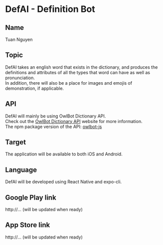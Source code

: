 # DefAI - Definition Bot

## Name

Tuan Nguyen

## Topic

DefAI takes an english word that exists in the dictionary, and produces the definitions and attributes of all the types that word can have as well as pronunciation.<br>In addition, there will also be a place for images and emojis of demonstration, if applicable.

## API

DefAI will mainly be using OwlBot Dictionary API.<br>
Check out the [OwlBot Dictionary API](https://owlbot.info/) website for more information.<br>
The npm package version of the API: [owlbot-js](https://www.npmjs.com/package/owlbot-js)

## Target

The application will be available to both iOS and Android.

## Language

DefAI will be developed using React Native and expo-cli.

## Google Play link

http://… (will be updated when ready)

## App Store link

http://… (will be updated when ready)
